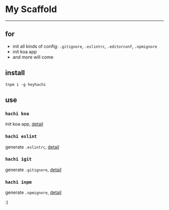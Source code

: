 # My Scaffold

------------

## for

- init all kinds of config: `.gitignore`, `.eslintrc`, `.editorconf`, `.npmignore`
- init koa app
- and more will come

## install

```
tnpm i -g heyhachi
```

## use


### `hachi koa`

init koa app, [detail](./scaffolds/koa/README.md)

### `hachi eslint`

generate `.eslintrc`, [detail](./scaffolds/configs/README.md)

### `hachi igit`

generate `.gitignore`, [detail](./scaffolds/configs/README.md)

### `hachi inpm`

generate `.npmignore`, [detail](./scaffolds/configs/README.md)

:)
